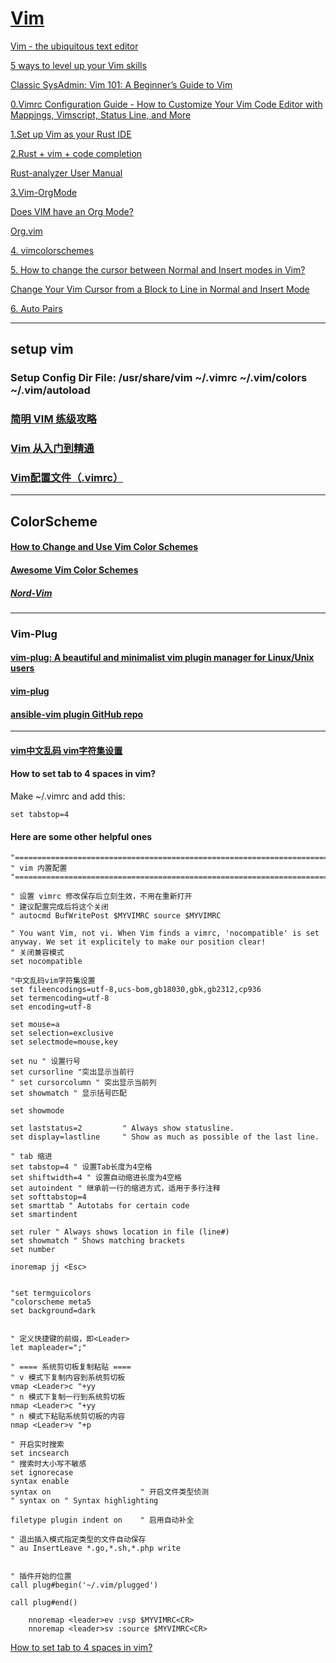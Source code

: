# [Vim](https://www.vim.org)


[Vim - the ubiquitous text editor](https://www.vim.org/)

[5 ways to level up your Vim skills](https://opensource.com/article/20/3/vim-skills)

[Classic SysAdmin: Vim 101: A Beginner’s Guide to Vim](https://www.linuxfoundation.org/blog/blog/classic-sysadmin-vim-101-a-beginners-guide-to-vim)

[0.Vimrc Configuration Guide - How to Customize Your Vim Code Editor with Mappings, Vimscript, Status Line, and More](https://www.freecodecamp.org/news/vimrc-configuration-guide-customize-your-vim-editor/)

[1.Set up Vim as your Rust IDE](https://opensource.com/article/20/7/vim-rust-ide)

[2.Rust + vim + code completion](https://medium.com/rust-sections/rust-vim-code-completion-b6a36a177340)

[Rust-analyzer User Manual](https://rust-analyzer.github.io/manual.html#installation)

[3.Vim-OrgMode ](https://github.com/jceb/vim-orgmode)

[Does VIM have an Org Mode?](https://unkertmedia.com/does-vim-have-an-org-mode/)

[Org.vim](https://github.com/axvr/org.vim)

[4. vimcolorschemes](https://vimcolorschemes.com)

[5. How to change the cursor between Normal and Insert modes in Vim?](https://stackoverflow.com/questions/6488683/how-to-change-the-cursor-between-normal-and-insert-modes-in-vim/42118416#42118416)

[Change Your Vim Cursor from a Block to Line in Normal and Insert Mode](https://nickjanetakis.com/blog/change-your-vim-cursor-from-a-block-to-line-in-normal-and-insert-mode)

[6. Auto Pairs](https://github.com/jiangmiao/auto-pairs)


---
## setup vim

### Setup Config Dir File:   /usr/share/vim   ~/.vimrc   ~/.vim/colors  ~/.vim/autoload


### [简明 VIM 练级攻略](https://coolshell.cn/articles/5426.html)

### [Vim 从入门到精通](https://github.com/wsdjeg/vim-galore-zh_cn)

### [Vim配置文件（.vimrc）](http://c.biancheng.net/view/3024.html)

---
## ColorScheme

#### [How to Change and Use Vim Color Schemes](https://phoenixnap.com/kb/vim-color-schemes)

#### [Awesome Vim Color Schemes](https://github.com/rafi/awesome-vim-colorschemes)

   ##### [Nord-Vim](https://github.com/arcticicestudio/nord-vim)

---
### Vim-Plug

#### [vim-plug: A beautiful and minimalist vim plugin manager for Linux/Unix users](https://www.cyberciti.biz/programming/vim-plug-a-beautiful-and-minimalist-vim-plugin-manager-for-unix-and-linux-users/)

#### [vim-plug](https://github.com/junegunn/vim-plug)

#### [ansible-vim plugin GitHub repo](https://github.com/pearofducks/ansible-vim)

---


#### [vim中文乱码 vim字符集设置](https://blog.51cto.com/niuben/3028731)

#### How to set tab to 4 spaces in vim?

   Make ~/.vimrc and add this:
   
    set tabstop=4
    
#### Here are some other helpful ones
```   
"==============================================================================
" vim 内置配置 
"==============================================================================

" 设置 vimrc 修改保存后立刻生效，不用在重新打开
" 建议配置完成后将这个关闭
" autocmd BufWritePost $MYVIMRC source $MYVIMRC

" You want Vim, not vi. When Vim finds a vimrc, 'nocompatible' is set anyway. We set it explicitely to make our position clear!
" 关闭兼容模式
set nocompatible

"中文乱码vim字符集设置
set fileencodings=utf-8,ucs-bom,gb18030,gbk,gb2312,cp936
set termencoding=utf-8
set encoding=utf-8

set mouse=a
set selection=exclusive
set selectmode=mouse,key

set nu " 设置行号
set cursorline "突出显示当前行
" set cursorcolumn " 突出显示当前列
set showmatch " 显示括号匹配

set showmode

set laststatus=2         " Always show statusline.
set display=lastline     " Show as much as possible of the last line.

" tab 缩进
set tabstop=4 " 设置Tab长度为4空格
set shiftwidth=4 " 设置自动缩进长度为4空格
set autoindent " 继承前一行的缩进方式，适用于多行注释
set softtabstop=4
set smarttab " Autotabs for certain code
set smartindent

set ruler " Always shows location in file (line#)
set showmatch " Shows matching brackets
set number

inoremap jj <Esc>


"set termguicolors
"colorscheme meta5
set background=dark


" 定义快捷键的前缀，即<Leader>
let mapleader=";" 

" ==== 系统剪切板复制粘贴 ====
" v 模式下复制内容到系统剪切板
vmap <Leader>c "+yy
" n 模式下复制一行到系统剪切板
nmap <Leader>c "+yy
" n 模式下粘贴系统剪切板的内容
nmap <Leader>v "+p

" 开启实时搜索
set incsearch
" 搜索时大小写不敏感
set ignorecase
syntax enable
syntax on                    " 开启文件类型侦测
" syntax on " Syntax highlighting

filetype plugin indent on    " 启用自动补全

" 退出插入模式指定类型的文件自动保存
" au InsertLeave *.go,*.sh,*.php write


" 插件开始的位置
call plug#begin('~/.vim/plugged')

call plug#end()
    
    nnoremap <leader>ev :vsp $MYVIMRC<CR>
    nnoremap <leader>sv :source $MYVIMRC<CR>
```
    
[How to set tab to 4 spaces in vim?](https://superuser.com/questions/505937/how-to-set-tab-to-4-spaces-in-vim)
